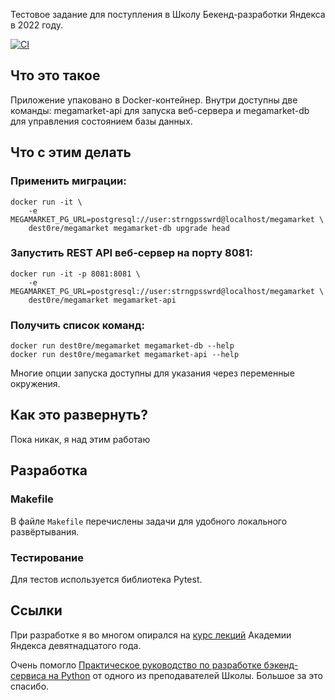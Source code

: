 Тестовое задание для поступления в Школу Бекенд-разработки Яндекса в 2022 году.

[![CI](https://github.com/Dest0re/backend-school2022/actions/workflows/ci.yml/badge.svg)](https://github.com/Dest0re/backend-school2022/actions/workflows/ci.yml)
## Что это такое
Приложение упаковано в Docker-контейнер.
Внутри доступны две команды: megamarket-api для запуска веб-сервера и
megamarket-db для управления состоянием базы данных.

## Что с этим делать
### Применить миграции:
```shell
docker run -it \
    -e MEGAMARKET_PG_URL=postgresql://user:strngpsswrd@localhost/megamarket \
    dest0re/megamarket megamarket-db upgrade head
```

### Запустить REST API веб-сервер на порту 8081:
```shell
docker run -it -p 8081:8081 \
    -e MEGAMARKET_PG_URL=postgresql://user:strngpsswrd@localhost/megamarket \
    dest0re/megamarket megamarket-api
```

### Получить список команд:
```shell
docker run dest0re/megamarket megamarket-db --help
docker run dest0re/megamarket megamarket-api --help
```
Многие опции запуска доступны для указания через переменные окружения.


## Как это развернуть?
Пока никак, я над этим работаю

## Разработка
### Makefile
В файле `Makefile` перечислены задачи для удобного локального развёртывания.

### Тестирование
Для тестов используется библиотека Pytest.


## Ссылки
При разработке я во многом опирался на [курс лекций](https://www.youtube.com/playlist?list=PLQC2_0cDcSKBHamFYA6ncnc_fYuEQUy0s) Академии Яндекса девятнадцатого года.

Очень помогло [Практическое руководство по разработке бэкенд-сервиса на Python](https://habr.com/en/company/yandex/blog/499534/) от одного из преподавателей Школы.
Большое за это спасибо.

